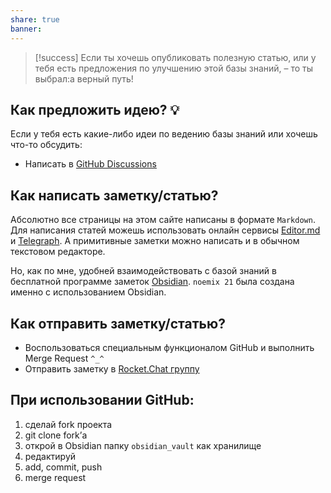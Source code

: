 ```yaml
---
share: true
banner: 
---
```


> [!success] 
>  Если ты хочешь опубликовать полезную статью, или у тебя есть предложения по улучшению этой базы знаний, – то ты выбрал:а верный путь!

## Как предложить идею? 💡
Если у тебя есть какие-либо идеи по ведению базы знаний или хочешь что-то обсудить: 
- Написать в [GitHub Discussions](https://github.com/vgy789/noemix21/discussions/)

## Как написать заметку/статью?
Абсолютно все страницы на этом сайте написаны в формате `Markdown`. 
Для написания статей можешь использовать онлайн сервисы [Editor.md](https://pandao.github.io/editor.md/en.html) и [Telegraph](https://telegra.ph/). А примитивные заметки можно написать и в обычном текстовом редакторе.

Но, как по мне, удобней взаимодействовать с базой знаний в бесплатной программе заметок [Obsidian](https://obsidian.md/). `noemix 21` была создана именно с использованием Obsidian.

## Как отправить заметку/статью?
- Воспользоваться специальным функционалом GitHub и выполнить Merge Request `^_^`
- Отправить заметку в [Rocket.Chat группу](https://rocketchat-student.21-school.ru/channel/noemix-21)

## При использовании GitHub:
1. сделай fork проекта
2. git clone fork’а
3. открой в Obsidian папку `obsidian_vault` как хранилище 
4. редактируй
5. add, commit, push
6. merge request
